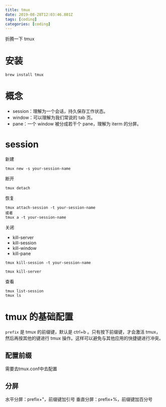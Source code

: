 ```yaml
---
title: tmux
date: 2019-08-28T12:03:46.801Z
tags: [coding]
categories: [coding]
---
```


折腾一下 tmux

# 安装

```
brew install tmux
```

# 概念

- session：理解为一个会话，持久保存工作状态。
- window：可以理解为我们常说的 tab 页。
- pane：一个 window 被分成若干个 pane，理解为 iterm 的分屏。

# session

新建

```
tmux new -s your-session-name
```

断开

```
tmux detach
```

恢复

```
tmux attach-session -t your-session-name
或者
tmux a -t your-session-name
```

关闭

- kill-server
- kill-session
- kill-window
- kill-pane

```
tmux kill-session -t your-session-name

tmux kill-server
```

查看

```
tmux list-session
tmux ls
```

# tmux 的基础配置

`prefix` 是 tmux 的前缀键，默认是 ctrl+b 。只有按下前缀键，才会激活 tmux，然后再按其他的键进行 tmux 操作。这样可以避免与其他应用的快捷键进行冲突。

## 配置前缀

需要去tmux.conf中去配置

## 分屏

水平分屏：prefix+"，前缀键加引号
垂直分屏：prefix+%，前缀键加百分号

